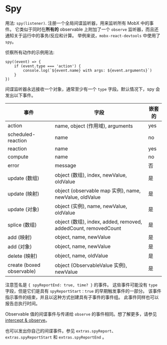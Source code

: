 # Spy

用法: `spy(listener)`.
注册一个全局间谍监听器，用来监听所有 MobX 中的事件。
它类似于同时在**所有的** observable 上附加了一个 `observe` 监听器，而且还通知关于运行中的事务/反应和计算。
举例来说，`mobx-react-devtools` 中使用了 `spy`。

侦察所有动作的示例用法:
```
spy((event) => {
    if (event.type === 'action') {
        console.log(`${event.name} with args: ${event.arguments}`)
    }
})
```

间谍监听器永远接收一个对象，通常至少有一个 `type` 字段。默认情况下，spy 会发出以下事件。

| 事件 | 字段 | 嵌套的 |
| --- | --- |--- |
| action | name, object (作用域), arguments | yes |
| scheduled-reaction | name | no |
| reaction | name | yes
| compute | name | no
| error | message | 否 |
| update (数组) | object (数组), index, newValue, oldValue | 是
| update (映射) | object (observable map 实例), name, newValue, oldValue | 是
| update (对象) | object (实例), name, newValue, oldValue | 是
| splice (数组) | object (数组), index, added, removed, addedCount, removedCount | 是
| add (映射) | object, name, newValue | 是
| add (对象) | object, name, newValue | 是
| delete (映射) | object, name, oldValue | 是
| create (boxed observable) | object (ObservableValue 实例), newValue | 是 |

注意签名是 `{ spyReportEnd: true, time? }` 的事件。
这些事件可能没有 `type` 字段，但是它们是具有 `spyReportStart：true` 的早期触发事件的一部分。
该事件指示事件的结束，并且以这种方式创建具有子事件的事件组。
此事件同样也可以报告总执行时间。

Observable 值的间谍事件与传递给 `observe` 的事件相同。想了解更多，请参见 [intercept & observe](observe.md)。

也可以发出你自己的间谍事件。参见 `extras.spyReport`、`extras.spyReportStart` 和 `extras.spyReportEnd` 。
